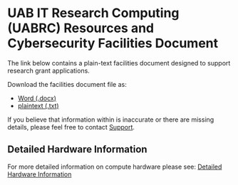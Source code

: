 # UAB IT Research Computing (UABRC) Resources and Cybersecurity Facilities Document

The link below contains a plain-text facilities document designed to support research grant applications.

Download the facilities document file as:

- [Word (.docx)](./res/uab-rc-facilities.docx)
- [plaintext (.txt)](./res/uab-rc-facilities.txt)

If you believe that information within is inaccurate or there are missing details, please feel free to contact [Support](../help/support.md).

## Detailed Hardware Information

For more detailed information on compute hardware please see: [Detailed Hardware Information](../cheaha/hardware.md#details)
